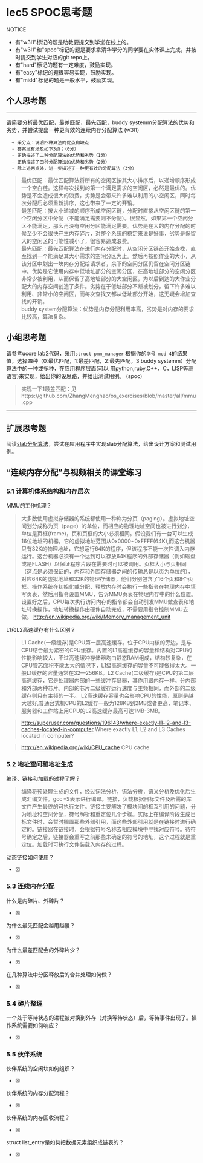 # lec5 SPOC思考题


NOTICE
- 有"w3l1"标记的题是助教要提交到学堂在线上的。
- 有"w3l1"和"spoc"标记的题是要求拿清华学分的同学要在实体课上完成，并按时提交到学生对应的git repo上。
- 有"hard"标记的题有一定难度，鼓励实现。
- 有"easy"标记的题很容易实现，鼓励实现。
- 有"midd"标记的题是一般水平，鼓励实现。


## 个人思考题
---

请简要分析最优匹配，最差匹配，最先匹配，buddy systemm分配算法的优势和劣势，并尝试提出一种更有效的连续内存分配算法 (w3l1)
```
  + 采分点：说明四种算法的优点和缺点
  - 答案没有涉及如下3点；（0分）
  - 正确描述了二种分配算法的优势和劣势（1分）
  - 正确描述了四种分配算法的优势和劣势（2分）
  - 除上述两点外，进一步描述了一种更有效的分配算法（3分）
 ```
>最优匹配：最优匹配算法将所有的空闲区按其大小排序后，以递增顺序形成一个空白链。这样每次找到的第一个满足需求的空闲区，必然是最优的。优势是不会造成很大的浪费，劣势是会带来许多难以利用的小空闲区，同时每次分配后必须重新排序，这也带来了一定的开销。  
最差匹配：按大小递减的顺序形成空闲区链，分配时直接从空闲区链的第一个空闲分区中分配（不能满足需要则不分配）。很显然，如果第一个空闲分区不能满足，那么再没有空闲分区能满足需要。优势是在大的内存分配的时候至少不会很快产生内存碎片，对整个系统的稳定来说是好事，劣势是保留大的空闲区的可能性减小了，很容易造成浪费。  
最先匹配：最先匹配算法在进行内存分配时，从空闲分区链首开始查找，直至找到一个能满足其大小需求的空闲分区为止。然后再按照作业的大小，从该分区中划出一块内存分配给请求者，余下的空闲分区仍留在空闲分区链中。优势是它使用内存中低地址部分的空闲分区，在高地址部分的空闲分区非常少被利用，从而保留了高地址部分的大空闲区，为以后到达的大作业分配大的内存空间创造了条件。劣势在于低址部分不断被划分，留下许多难以利用、非常小的空闲区，而每次查找又都从低址部分开始，这无疑会增加查找的开销。  
buddy system分配算法：优势是内存分配利用率高，劣势是对内存的要求比较高，算法复杂。  

## 小组思考题

请参考ucore lab2代码，采用`struct pmm_manager` 根据你的`学号 mod 4`的结果值，选择四种（0:最优匹配，1:最差匹配，2:最先匹配，3:buddy systemm）分配算法中的一种或多种，在应用程序层面(可以 用python,ruby,C++，C，LISP等高语言)来实现，给出你的设思路，并给出测试用例。 (spoc)
>实现一下1最差匹配：见https://github.com/ZhangMenghao/os_exercises/blob/master/all/mmu.cpp  

--- 

## 扩展思考题

阅读[slab分配算法](http://en.wikipedia.org/wiki/Slab_allocation)，尝试在应用程序中实现slab分配算法，给出设计方案和测试用例。

## “连续内存分配”与视频相关的课堂练习

### 5.1 计算机体系结构和内存层次
MMU的工作机理？
>大多数使用虚拟存储器的系统都使用一种称为分页（paging）。虚拟地址空间划分成称为页（page）的单位，而相应的物理地址空间也被进行划分，单位是页框(frame)，页和页框的大小必须相同。假设我们有一台可以生成16位地址的机器，它的虚拟地址范围从0x0000~0xFFFF(64K),而这台机器只有32K的物理地址，它想运行64K的程序，但该程序不能一次性调入内存运行。这台机器必须有一个达到可以存放64K程序的外部存储器（例如磁盘或是FLASH）以保证程序片段在需要时可以被调用。页框大小与页相同（这点是必须保证的，内存和外围存储器之间的传输总是以页为单位的），对应64K的虚拟地址和32K的物理存储器，他们分别包含了16个页和8个页框。操作系统在初始化或分配、释放内存时会执行一些指令在物理内存中填写页表，然后用指令设置MMU，告诉MMU页表在物理内存中的什么位置。设置好之后，CPU每次执行访问内存的指令都会自动引发MMU做查表和地址转换操作，地址转换操作由硬件自动完成，不需要用指令控制MMU去做。
>  http://en.wikipedia.org/wiki/Memory_management_unit

L1和L2高速缓存有什么区别？
>L1 Cache(一级缓存)是CPU第一层高速缓存。位于CPU内核的旁边，是与CPU结合最为紧密的CPU缓存。内置的L1高速缓存的容量和结构对CPU的性能影响较大，不过高速缓冲存储器均由静态RAM组成，结构较复杂，在CPU管芯面积不能太大的情况下，L1级高速缓存的容量不可能做得太大。一般L1缓存的容量通常在32—256KB。L2 Cache(二级缓存)是CPU的第二层高速缓存，它是处理器内部的一些缓冲存储器，其作用跟内存一样。分内部和外部两种芯片。内部的芯片二级缓存运行速度与主频相同，而外部的二级缓存则只有主频的一半。
L2高速缓存容量也会影响CPU的性能，原则是越大越好,普通台式机CPU的L2缓存一般为128KB到2MB或者更高，笔记本、服务器和工作站上用CPU的L2高速缓存最高可达1MB-3MB。

>  http://superuser.com/questions/196143/where-exactly-l1-l2-and-l3-caches-located-in-computer
>  Where exactly L1, L2 and L3 Caches located in computer?

>  http://en.wikipedia.org/wiki/CPU_cache
>  CPU cache

### 5.2 地址空间和地址生成
编译、链接和加载的过程了解？
>编译将预处理生成的文件，经过词法分析，语法分析，语义分析及优化后生成汇编文件。gcc –S表示进行编译。链接，负载根据目标文件及所需的库文件产生最终的可执行文件。链接主要解决了模块间的相互引用的问题，分为地址和空间分配，符号解析和重定位几个步骤。实际上在编译阶段生成目标文件时，会暂时搁置那些外部引用，而这些外部引用就是在链接时进行确定的。链接器在链接时，会根据符号名称去相应模块中寻找对应符号。待符号确定之后，链接器会重写之前那些未确定的符号的地址，这个过程就是重定位。加载时可执行文件装载入内存的过程。

动态链接如何使用？

- [x]  

>  


### 5.3 连续内存分配
什么是内碎片、外碎片？

- [x]  

>  

为什么最先匹配会越用越慢？

- [x]  

>  

为什么最差匹配会的外碎片少？

- [x]  

>  

在几种算法中分区释放后的合并处理如何做？

- [x]  

>  

### 5.4 碎片整理
一个处于等待状态的进程被对换到外存（对换等待状态）后，等待事件出现了。操作系统需要如何响应？

- [x]  

>  

### 5.5 伙伴系统
伙伴系统的空闲块如何组织？

- [x]  

>  

伙伴系统的内存分配流程？

- [x]  

>  

伙伴系统的内存回收流程？

- [x]  

>  

struct list_entry是如何把数据元素组织成链表的？

- [x]  

>  






